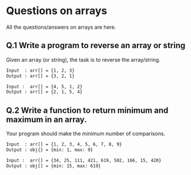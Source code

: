 # Questions on arrays

All the questions/answers on arrays are here.

## Q.1 Write a program to reverse an array or string

Given an array (or string), the task is to reverse the array/string.

```bash
Input  : arr[] = {1, 2, 3}
Output : arr[] = {3, 2, 1}

Input :  arr[] = {4, 5, 1, 2}
Output : arr[] = {2, 1, 5, 4}
```

## Q.2 Write a function to return minimum and maximum in an array.

Your program should make the minimum number of comparisons.

```bash
Input  : arr[] = {1, 2, 3, 4, 5, 6, 7, 8, 9}
Output : obj{} = {min: 1, max: 9}

Input :  arr[] = {34, 25, 111, 421, 619, 502, 166, 15, 420}
Output : obj[] = {min: 15, max: 619}
```
